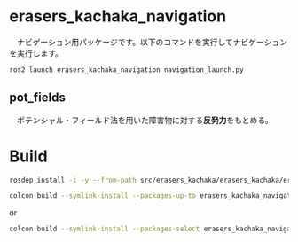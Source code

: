 # erasers_kachaka_navigation
　ナビゲーション用パッケージです。以下のコマンドを実行してナビゲーションを実行します。
```bash
ros2 launch erasers_kachaka_navigation navigation_launch.py
```

## pot_fields
　ポテンシャル・フィールド法を用いた障害物に対する**反発力**をもとめる。

# Build
```bash
rosdep install -i -y --from-path src/erasers_kachaka/erasers_kachaka/erasers_kachaka_navigation
```
```bash
colcon build --symlink-install --packages-up-to erasers_kachaka_navigation
```
or
```bash
colcon build --symlink-install --packages-select erasers_kachaka_navigation
```
